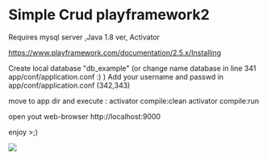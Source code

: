 # Simple Crud playframework2

Requires mysql server ,Java 1.8 ver, Activator

https://www.playframework.com/documentation/2.5.x/Installing

Create local database "db_example" (or change name database in line 341 app/conf/application.conf :) )
Add your username and passwd in app/conf/application.conf (342,343)

move to app dir and execute :
activator compile:clean
activator compile:run

open yout web-browser http://localhost:9000

enjoy >;)

<img src="http://i.imgur.com/Puli6eJ.png"/>
